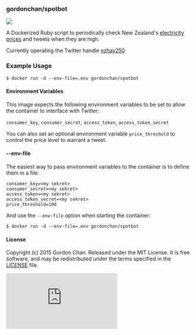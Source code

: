 ### gordonchan/spotbot

[![](https://images.microbadger.com/badges/image/gordonchan/spotbot.svg)](http://microbadger.com/images/gordonchan/spotbot "Get your own image badge on microbadger.com")

A Dockerized Ruby script to periodically check New Zealand's [electricity prices](http://www.electricityinfo.co.nz/) and tweets when they are high.

Currently operating the Twitter handle [nzhay250](https://twitter.com/nzhay250)

### Example Usage

```
$ docker run -d --env-file=.env gordonchan/spotbot
```

#### Environment Variables
This image expects the following environment variables to be set to allow the container to interface with Twitter:

`consumer_key`, `consumer_secret`, `access_token`, `access_token_secret`

You can also set an optional environment variable `price_threshold` to control the price level to warrant a tweet.

#### --env-file
The easiest way to pass environment variables to the container is to define them in a file:

```
consumer_key=<my sekret>
consumer_secret=<my sekret>
access_token=<my sekret>
access_token_secret=<my sekret>
price_threshold=100
```

And use the `--env-file` option when starting the container:

```
$ docker run -d --env-file=.env gordonchan/spotbot
```

#### License

Copyright (c) 2015 Gordon Chan. Released under the MIT License. It is free software, and may be redistributed under the terms specified in the [LICENSE](https://github.com/gchan/dockerfiles/blob/master/LICENSE.txt) file.

[![Analytics](https://ga-beacon.appspot.com/UA-70790190-2/dockerfiles/spotbot/README.md?flat)](https://github.com/igrigorik/ga-beacon)
